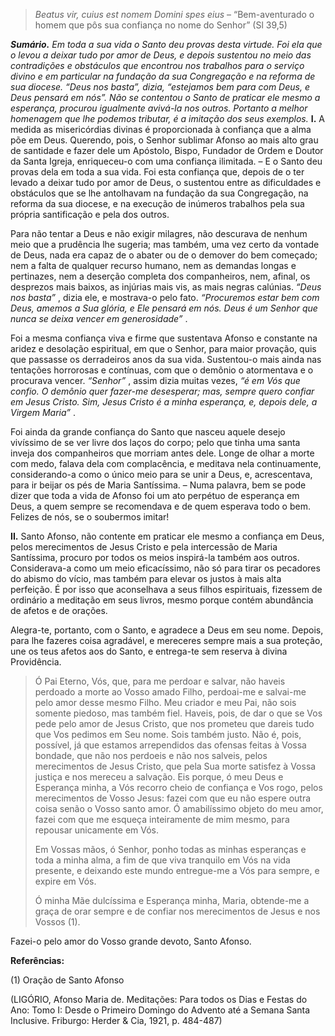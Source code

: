 > *Beatus vir, cuius est nomem Domini spes eius* – “Bem-aventurado o homem que pôs sua confiança no nome do Senhor” (Sl 39,5)

***Sumário.** Em toda a sua vida o Santo deu provas desta virtude. Foi ela que o levou a deixar tudo por amor de Deus, e depois sustentou no meio das contradições e obstáculos que encontrou nos trabalhos para o serviço divino e em particular na fundação da sua Congregação e na reforma de sua diocese. “Deus nos basta”, dizia, “estejamos bem para com Deus, e Deus pensará em nós”. Não se contentou o Santo de praticar ele mesmo a esperança, procurou igualmente avivá-la nos outros. Portanto a melhor homenagem que lhe podemos tributar, é a imitação dos seus exemplos.* **I.** A medida as misericórdias divinas é proporcionada à confiança que a alma põe em Deus. Querendo, pois, o Senhor sublimar Afonso ao mais alto grau de santidade e fazer dele um Apóstolo, Bispo, Fundador de Ordem e Doutor da Santa Igreja, enriqueceu-o com uma confiança ilimitada. – E o Santo deu provas dela em toda a sua vida. Foi esta confiança que, depois de o ter levado a deixar tudo por amor de Deus, o sustentou entre as dificuldades e obstáculos que se lhe antolhavam na fundação da sua Congregação, na reforma da sua diocese, e na execução de inúmeros trabalhos pela sua própria santificação e pela dos outros.

Para não tentar a Deus e não exigir milagres, não descurava de nenhum meio que a prudência lhe sugeria; mas também, uma vez certo da vontade de Deus, nada era capaz de o abater ou de o demover do bem começado; nem a falta de qualquer recurso humano, nem as demandas longas e pertinazes, nem a deserção completa dos companheiros, nem, afinal, os desprezos mais baixos, as injúrias mais vis, as mais negras calúnias. *“Deus nos basta”* , dizia ele, e mostrava-o pelo fato. *“Procuremos estar bem com Deus, amemos a Sua glória, e Ele pensará em nós. Deus é um Senhor que nunca se deixa vencer em generosidade”* .

Foi a mesma confiança viva e firme que sustentava Afonso e constante na aridez e desolação espiritual, em que o Senhor, para maior provação, quis que passasse os derradeiros anos da sua vida. Sustentou-o mais ainda nas tentações horrorosas e contínuas, com que o demônio o atormentava e o procurava vencer. *“Senhor”* , assim dizia muitas vezes, *“é em Vós que confio. O demônio quer fazer-me desesperar; mas, sempre quero confiar em Jesus Cristo. Sim, Jesus Cristo é a minha esperança, e, depois dele, a Virgem Maria”* .

Foi ainda da grande confiança do Santo que nasceu aquele desejo vivíssimo de se ver livre dos laços do corpo; pelo que tinha uma santa inveja dos companheiros que morriam antes dele. Longe de olhar a morte com medo, falava dela com complacência, e meditava nela continuamente, considerando-a como o único meio para se unir a Deus, e, acrescentava, para ir beijar os pés de Maria Santíssima. – Numa palavra, bem se pode dizer que toda a vida de Afonso foi um ato perpétuo de esperança em Deus, a quem sempre se recomendava e de quem esperava todo o bem. Felizes de nós, se o soubermos imitar!

**II.** Santo Afonso, não contente em praticar ele mesmo a confiança em Deus, pelos merecimentos de Jesus Cristo e pela intercessão de Maria Santíssima, procuro por todos os meios inspirá-la também aos outros. Considerava-a como um meio eficacíssimo, não só para tirar os pecadores do abismo do vício, mas também para elevar os justos à mais alta perfeição. É por isso que aconselhava a seus filhos espirituais, fizessem de ordinário a meditação em seus livros, mesmo porque contém abundância de afetos e de orações.

Alegra-te, portanto, com o Santo, e agradece a Deus em seu nome. Depois, para lhe fazeres coisa agradável, e mereceres sempre mais a sua proteção, une os teus afetos aos do Santo, e entrega-te sem reserva à divina Providência.

> Ó Pai Eterno, Vós, que, para me perdoar e salvar, não haveis perdoado a morte ao Vosso amado Filho, perdoai-me e salvai-me pelo amor desse mesmo Filho. Meu criador e meu Pai, não sois somente piedoso, mas também fiel. Haveis, pois, de dar o que se Vos pede pelo amor de Jesus Cristo, que nos prometeu que dareis tudo que Vos pedimos em Seu nome. Sois também justo. Não é, pois, possível, já que estamos arrependidos das ofensas feitas à Vossa bondade, que não nos perdoeis e não nos salveis, pelos merecimentos de Jesus Cristo, que pela Sua morte satisfez à Vossa justiça e nos mereceu a salvação. Eis porque, ó meu Deus e Esperança minha, a Vós recorro cheio de confiança e Vos rogo, pelos merecimentos de Vosso Jesus: fazei com que eu não espere outra coisa senão o Vosso santo amor. Ó amabilíssimo objeto do meu amor, fazei com que me esqueça inteiramente de mim mesmo, para repousar unicamente em Vós.
>
> Em Vossas mãos, ó Senhor, ponho todas as minhas esperanças e toda a minha alma, a fim de que viva tranquilo em Vós na vida presente, e deixando este mundo entregue-me a Vós para sempre, e expire em Vós.
>
> Ó minha Mãe dulcíssima e Esperança minha, Maria, obtende-me a graça de orar sempre e de confiar nos merecimentos de Jesus e nos Vossos (1).

Fazei-o pelo amor do Vosso grande devoto, Santo Afonso.

**Referências:**

\(1\) Oração de Santo Afonso

(LIGÓRIO, Afonso Maria de. Meditações: Para todos os Dias e Festas do Ano: Tomo I: Desde o Primeiro Domingo do Advento até a Semana Santa Inclusive. Friburgo: Herder & Cia, 1921, p. 484-487)
